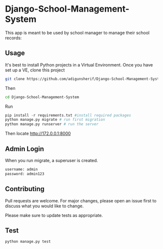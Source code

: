 # Django-School-Management-System

This app is meant to be used by school manager to manage their school records:


## Usage
It's best to install Python projects in a Virtual Environment. Once you have set up a VE, clone this project

```bash
git clone https://github.com/adigunsherif/Django-School-Management-System.git
```
Then

```bash
cd Django-School-Management-System
```
Run

```python
pip install -r requirements.txt #install required packages
python manage.py migrate # run first migration
python manage.py runserver # run the server
```
Then locate http://172.0.0.1:8000

## Admin Login
When you run migrate, a superuser is created.
```bash
username: admin
password: admin123
```

## Contributing
Pull requests are welcome. For major changes, please open an issue first to discuss what you would like to change.

Please make sure to update tests as appropriate.


## Test
```base
python manage.py test
```

